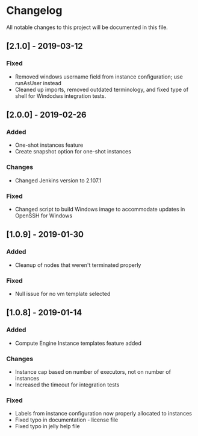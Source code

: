 # Changelog
All notable changes to this project will be documented in this file.

## [2.1.0] - 2019-03-12
### Fixed
- Removed windows username field from instance configuration; use runAsUser instead
- Cleaned up imports, removed outdated terminology, and fixed type of shell for Windodws integration tests.

## [2.0.0] - 2019-02-26
### Added
- One-shot instances feature
- Create snapshot option for one-shot instances

### Changes
- Changed Jenkins version to 2.107.1

### Fixed
- Changed script to build Windows image to accommodate updates in OpenSSH for Windows

## [1.0.9] - 2019-01-30
### Added
- Cleanup of nodes that weren't terminated properly

### Fixed
- Null issue for no vm template selected

## [1.0.8] - 2019-01-14
### Added
- Compute Engine Instance templates feature added

### Changes
- Instance cap based on number of executors, not on number of instances
- Increased the timeout for integration tests

### Fixed
- Labels from instance configuration now properly allocated to instances
- Fixed typo in documentation - license file
- Fixed typo in jelly help file
